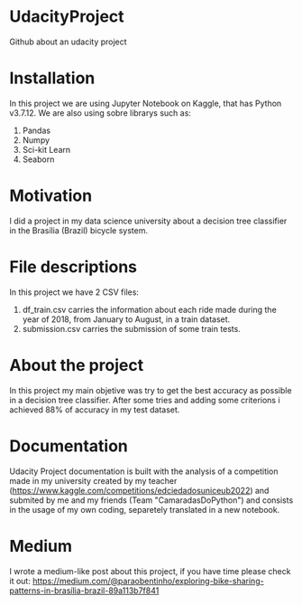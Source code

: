 # UdacityProject
Github about an udacity project
# Installation
In this project we are using Jupyter Notebook on Kaggle, that has Python v3.7.12. We are also using sobre librarys such as:
1. Pandas
2. Numpy
3. Sci-kit Learn
4. Seaborn
# Motivation 
I did a project in my data science university about a decision tree classifier in the Brasília (Brazil) bicycle system.
# File descriptions
In this project we have 2 CSV files:
1. df_train.csv carries the information about each ride made during the year of 2018, from January to August, in a train dataset.
2. submission.csv carries the submission of some train tests.
# About the project
In this project my main objetive was try to get the best accuracy as possible in a decision tree classifier. After some tries and adding some criterions i achieved 88% of accuracy in my test dataset.
# Documentation
Udacity Project documentation is built with the analysis of a competition made in my university created by my teacher (https://www.kaggle.com/competitions/edciedadosuniceub2022) and submited by me and my friends (Team "CamaradasDoPython") and consists in the usage of my own coding, separetely translated in a new notebook.
# Medium
I wrote a medium-like post about this project, if you have time please check it out: 
https://medium.com/@paraobentinho/exploring-bike-sharing-patterns-in-brasília-brazil-89a113b7f841
